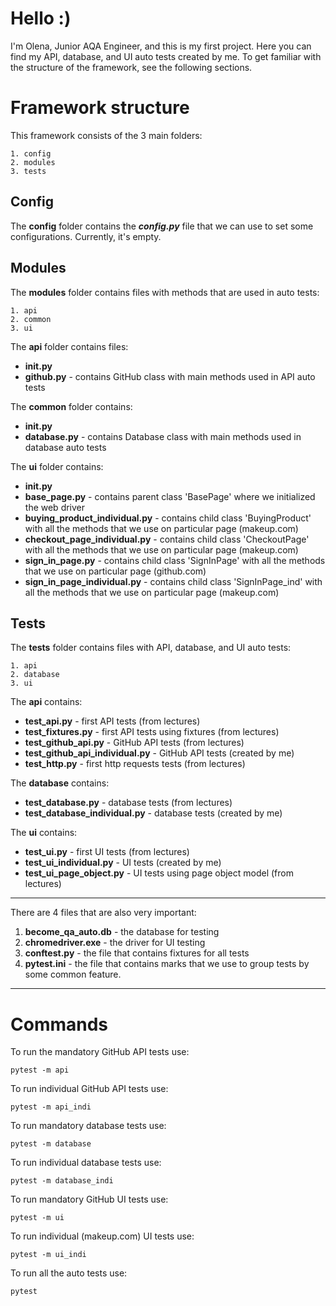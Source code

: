 # Hello :) 
I'm Olena, Junior AQA Engineer, and this is my first project. Here you can find my API, database, and UI auto tests created by me. 
To get familiar with the structure of the framework, see the following sections.
# Framework structure
This framework consists of the 3 main folders: 
```
1. config 
2. modules 
3. tests
```

## Config

The __config__ folder contains the ___config.py___ file that we can use to set some configurations. Currently, it's empty.

## Modules
The __modules__ folder contains files with methods that are used in auto tests:
```   
1. api
2. common
3. ui
```
The __api__ folder contains files:
   - __init.py__
   - __github.py__ - contains GitHub class with main methods used in API auto tests

The __common__ folder contains:
   -  __init.py__
   -  __database.py__ - contains Database class with main methods used in database auto tests

The __ui__ folder contains:
   -  __init.py__
   -  __base_page.py__ - contains parent class 'BasePage' where we initialized the web driver
   -  __buying_product_individual.py__ - contains child class 'BuyingProduct' with all the methods that we use on particular page (makeup.com)
   -  __checkout_page_individual.py__ - contains child class 'CheckoutPage' with all the methods that we use on particular page (makeup.com)
   -  __sign_in_page.py__ - contains child class 'SignInPage' with all the methods that we use on particular page (github.com)
   -  __sign_in_page_individual.py__ - contains child class 'SignInPage_ind' with all the methods that we use on particular page (makeup.com)

## Tests
The __tests__ folder contains files with API, database, and UI auto tests:
```  
1. api
2. database
3. ui
```  
The __api__ contains:
   - __test_api.py__ - first API tests (from lectures)
   - __test_fixtures.py__ - first API tests using fixtures (from lectures)
   - __test_github_api.py__ - GitHub API tests (from lectures)
   - __test_github_api_individual.py__ - GitHub API tests (created by me)
   - __test_http.py__ - first http requests tests (from lectures)

The __database__ contains:
   - __test_database.py__ - database tests (from lectures)
   - __test_database_individual.py__ - database tests (created by me)

The __ui__ contains:
   - __test_ui.py__ - first UI tests (from lectures)
   - __test_ui_individual.py__ - UI tests (created by me)
   - __test_ui_page_object.py__ - UI tests using page object model (from lectures)
___
There are 4 files that are also very important: 
1. __become_qa_auto.db__ - the database for testing 
2. __chromedriver.exe__ - the driver for UI testing
3. __conftest.py__ - the file that contains fixtures for all tests
4. __pytest.ini__ - the file that contains marks that we use to group tests by some common feature.

___
# Commands
To run the mandatory GitHub API tests use:
```
pytest -m api
```
To run individual GitHub API tests use:
```
pytest -m api_indi
```
To run mandatory database tests use:
```
pytest -m database
```
To run individual database tests use:
```
pytest -m database_indi
```
To run mandatory GitHub UI tests use:
```
pytest -m ui
```
To run individual (makeup.com) UI tests use:
```
pytest -m ui_indi
```
To run all the auto tests use:
```
pytest
```
